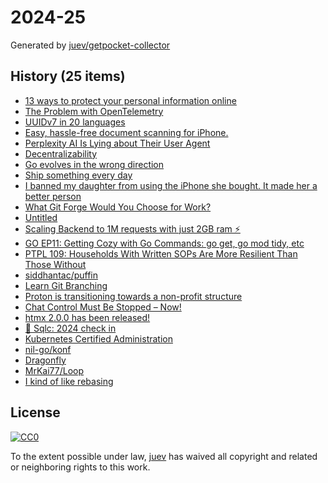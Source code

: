 # 2024-25

Generated by [juev/getpocket-collector](https://github.com/juev/getpocket-collector)

## History (25 items)

- [13 ways to protect your personal information online](https://proton.me/blog/how-to-protect-personal-information-online)
- [The Problem with OpenTelemetry](https://cra.mr/the-problem-with-otel/)
- [UUIDv7 in 20 languages](https://antonz.org/uuidv7/)
- [Easy, hassle-free document scanning for iPhone.](https://agiletortoise.com/simple-scan/)
- [Perplexity AI Is Lying about Their User Agent](https://rknight.me/blog/perplexity-ai-is-lying-about-its-user-agent/)
- [Decentralizability](https://newsletter.squishy.computer/p/decentralizability)
- [Go evolves in the wrong direction](https://itnext.io/go-evolves-in-the-wrong-direction-7dfda8a1a620)
- [Ship something every day](https://maxleiter.com/blog/ship-every-day)
- [I banned my daughter from using the iPhone she bought. It made her a better person](https://www.theguardian.com/technology/article/2024/jun/13/kids-no-iphone-screen-time)
- [What Git Forge Would You Choose for Work?](https://lobste.rs/s/yaxxtx/what_git_forge_would_you_choose_for_work)
- [Untitled](https://blog.sofiane.cc/ssh_honeypot/)
- [Scaling Backend to 1M requests with just 2GB ram ⚡️](https://dev.to/rikenshah/scaling-backend-to-1m-requests-with-just-2gb-ram-4m0c)
- [GO EP11: Getting Cozy with Go Commands: go get, go mod tidy, etc](https://blog.devtrovert.com/p/go-get-go-mod-tidy-commands)
- [PTPL 109: Households With Written SOPs Are More Resilient Than Those Without](https://www.blog.plaintextpaperless.com/p/ptpl-109-households-with-sops-are-resilient)
- [siddhantac/puffin](https://github.com/siddhantac/puffin)
- [Learn Git Branching](http://learngitbranching.js.org/index.html?demo)
- [Proton is transitioning towards a non-profit structure](https://proton.me/blog/proton-non-profit-foundation)
- [Chat Control Must Be Stopped – Now!](https://threema.ch/en/blog/posts/stop-chat-control)
- [htmx 2.0.0 has been released!](https://htmx.org/posts/2024-06-17-htmx-2-0-0-is-released/)
- [🔗 Sqlc: 2024 check in](https://brandur.org/fragments/sqlc-2024)
- [Kubernetes Certified Administration](https://github.com/walidshaari/Kubernetes-Certified-Administrator)
- [nil-go/konf](https://github.com/nil-go/konf)
- [Dragonfly](https://dragonflydb.io/)
- [MrKai77/Loop](https://github.com/MrKai77/Loop)
- [I kind of like rebasing](https://rednafi.com/misc/on_rebasing/)

## License

[![CC0](https://mirrors.creativecommons.org/presskit/buttons/88x31/svg/cc-zero.svg)](https://creativecommons.org/publicdomain/zero/1.0/)

To the extent possible under law, [juev](https://github.com/juev) has waived all copyright and related or neighboring rights to this work.

